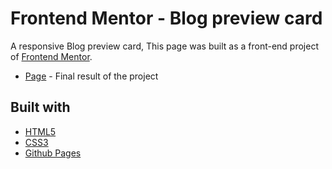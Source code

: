 # Frontend Mentor - Blog preview card

A responsive Blog preview card, This page was built as a front-end project of [Frontend Mentor](https://www.frontendmentor.io/challenges/blog-preview-card-ckPaj01IcS).

- [Page](https://sabiqhashil.github.io/blog_preview-responsive/) - Final result of the project

## Built with

- [HTML5](https://developer.mozilla.org/es/docs/HTML/HTML5)
- [CSS3](https://developer.mozilla.org/es/docs/Web/CSS/CSS3)
- [Github Pages](https://pages.github.com/)
